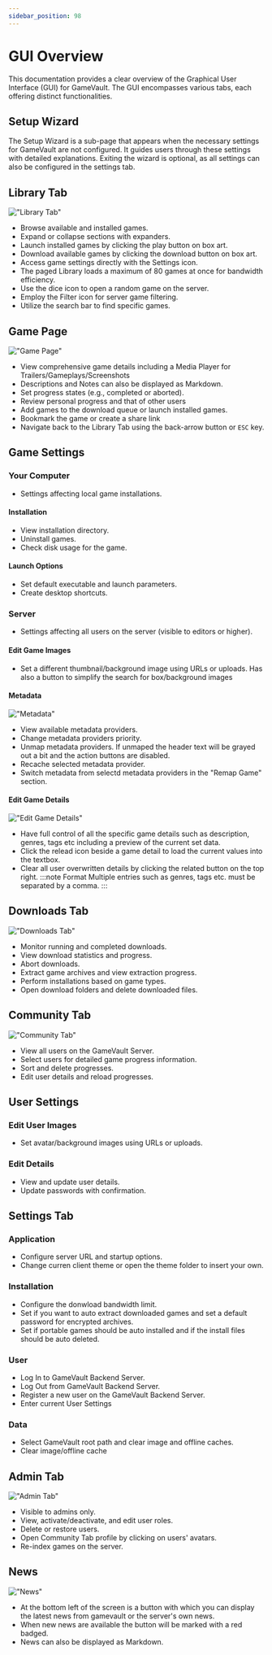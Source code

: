 ```yaml
---
sidebar_position: 98
---
```


# GUI Overview

This documentation provides a clear overview of the Graphical User Interface (GUI) for GameVault. The GUI encompasses various tabs, each offering distinct functionalities.

## Setup Wizard

The Setup Wizard is a sub-page that appears when the necessary settings for GameVault are not configured. It guides users through these settings with detailed explanations. Exiting the wizard is optional, as all settings can also be configured in the settings tab.

## Library Tab

!["Library Tab"](/img/features/library.png)

- Browse available and installed games.
- Expand or collapse sections with expanders.
- Launch installed games by clicking the play button on box art.
- Download available games by clicking the download button on box art.
- Access game settings directly with the Settings icon.
- The paged Library loads a maximum of 80 games at once for bandwidth efficiency.
- Use the dice icon to open a random game on the server.
- Employ the Filter icon for server game filtering.
- Utilize the search bar to find specific games.

## Game Page

!["Game Page"](/img/features/game.png)

- View comprehensive game details including a Media Player for Trailers/Gameplays/Screenshots
- Descriptions and Notes can also be displayed as Markdown.
- Set progress states (e.g., completed or aborted).
- Review personal progress and that of other users
- Add games to the download queue or launch installed games.
- Bookmark the game or create a share link
- Navigate back to the Library Tab using the back-arrow button or `ESC` key.

## Game Settings

### Your Computer

- Settings affecting local game installations.

#### Installation

- View installation directory.
- Uninstall games.
- Check disk usage for the game.

#### Launch Options

- Set default executable and launch parameters.
- Create desktop shortcuts.

### Server

- Settings affecting all users on the server (visible to editors or higher).

#### Edit Game Images

- Set a different thumbnail/background image using URLs or uploads. Has also a button to simplify the search for box/background images

#### Metadata

!["Metadata"](/img/features/gamesettings_metadata.png)
- View available metadata providers.
- Change metadata providers priority.
- Unmap metadata providers. If unmaped the header text will be grayed out a bit and the action buttons are disabled.
- Recache selected metadata provider.
- Switch metadata from selectd metadata providers in the "Remap Game" section.

#### Edit Game Details

!["Edit Game Details"](/img/features/gamesettings_details.png)
- Have full control of all the specific game details such as description, genres, tags etc including a preview of the current set data.
- Click the relead icon beside a game detail to load the current values into the textbox.
- Clear all user overwritten details by clicking the related button on the top right.
:::note Format
Multiple entries such as genres, tags etc. must be separated by a comma.
:::

## Downloads Tab

!["Downloads Tab"](/img/features/downloads.png)

- Monitor running and completed downloads.
- View download statistics and progress.
- Abort downloads.
- Extract game archives and view extraction progress.
- Perform installations based on game types.
- Open download folders and delete downloaded files.

## Community Tab

!["Community Tab"](/img/features/community.png)

- View all users on the GameVault Server.
- Select users for detailed game progress information.
- Sort and delete progresses.
- Edit user details and reload progresses.

## User Settings

### Edit User Images

- Set avatar/background images using URLs or uploads.

### Edit Details

- View and update user details.
- Update passwords with confirmation.

## Settings Tab

### Application

- Configure server URL and startup options.
- Change curren client theme or open the theme folder to insert your own.

### Installation

- Configure the donwload bandwidth limit.
- Set if you want to auto extract downloaded games and set a default password for encrypted archives.
- Set if portable games should be auto installed and if the install files should be auto deleted.

### User

- Log In to GameVault Backend Server.
- Log Out from GameVault Backend Server.
- Register a new user on the GameVault Backend Server.
- Enter current User Settings

### Data

- Select GameVault root path and clear image and offline caches.
- Clear image/offline cache

## Admin Tab

!["Admin Tab"](/img/features/admin.png)

- Visible to admins only.
- View, activate/deactivate, and edit user roles.
- Delete or restore users.
- Open Community Tab profile by clicking on users' avatars.
- Re-index games on the server.

## News

!["News"](/img/features/news.png)

- At the bottom left of the screen is a button with which you can display the latest news from gamevault or the server's own news.
- When new news are available the button will be marked with a red badged.
- News can also be displayed as Markdown.

